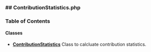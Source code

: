 



### ## ContributionStatistics.php













### Table of Contents




#### Classes
- **[ContributionStatistics](../classes/Drupal-ct-reports-ContributionStatistics.md)**
  Class to calcluate contribution statistics.














